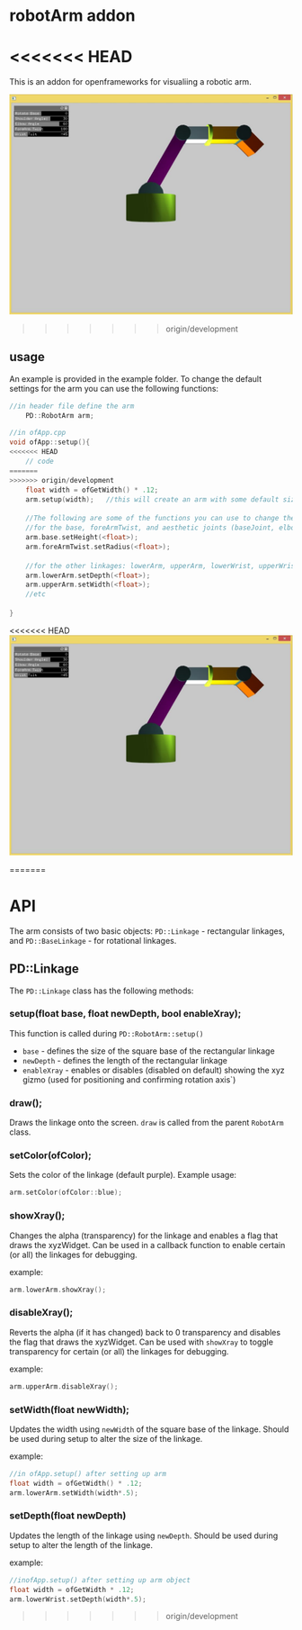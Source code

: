 # robotArm addon
<<<<<<< HEAD
=======
This is an addon for openframeworks for visualiing a robotic arm.


![Demo Arm Usage](./demoUsage.JPG "Demo Arm Usage")
>>>>>>> origin/development

## usage

An example is provided in the example folder. To change the default settings for the arm you can use the following functions:

```c++
//in header file define the arm
	PD::RobotArm arm;
```

```c++
//in ofApp.cpp
void ofApp::setup(){
<<<<<<< HEAD
	// code
=======
>>>>>>> origin/development
	float width = ofGetWidth() * .12;
	arm.setup(width);	//this will create an arm with some default sizes

	//The following are some of the functions you can use to change the various dimensions
	//for the base, foreArmTwist, and aesthetic joints (baseJoint, elbowJoint, wristJoint) you can use the following
	arm.base.setHeight(<float>);
	arm.foreArmTwist.setRadius(<float>);

	//for the other linkages: lowerArm, upperArm, lowerWrist, upperWrist
	arm.lowerArm.setDepth(<float>);
	arm.upperArm.setWidth(<float>);
	//etc

}
```

<<<<<<< HEAD
![Demo Arm Usage](./demoUsage.JPG "Demo Arm Usage")









=======
# API

The arm consists of two basic objects: `PD::Linkage` - rectangular linkages, and `PD::BaseLinkage` - for rotational linkages.

## PD::Linkage

The `PD::Linkage` class has the following methods:

### setup(float base, float newDepth, bool enableXray);

This function is called during `PD::RobotArm::setup()`

- `base` <float> - defines the size of the square base of the rectangular linkage
- `newDepth` <float> - defines the length of the rectangular linkage
- `enableXray` <bool> - enables or disables (disabled on default) showing the xyz gizmo (used for positioning and confirming rotation axis`)

### draw();

Draws the linkage onto the screen. `draw` is called from the parent `RobotArm` class.

### setColor(ofColor);

Sets the color of the linkage (default purple). Example usage:

```c++
arm.setColor(ofColor::blue);
```

### showXray();

Changes the alpha (transparency) for the linkage and enables a flag that draws the xyzWidget. Can be used in a callback function to enable certain (or all) the linkages for debugging.

example:

```c++
arm.lowerArm.showXray();
```

### disableXray();

Reverts the alpha (if it has changed) back to 0 transparency and disables the flag that draws the xyzWidget. Can be used with `showXray` to toggle transparency for certain (or all) the linkages for debugging.

example:
```c++
arm.upperArm.disableXray();
```

### setWidth(float newWidth);

Updates the width using `newWidth` of the square base of the linkage. Should be used during setup to alter the size of the linkage.

example:

```c++
//in ofApp.setup() after setting up arm
float width = ofGetWidth() * .12;
arm.lowerArm.setWidth(width*.5);
```

### setDepth(float newDepth)

Updates the length of the linkage using `newDepth`. Should be used during setup to alter the length of the linkage.

example:

```c++
//inofApp.setup() after setting up arm object
float width = ofGetWidth * .12;
arm.lowerWrist.setDepth(width*.5);
```
>>>>>>> origin/development




